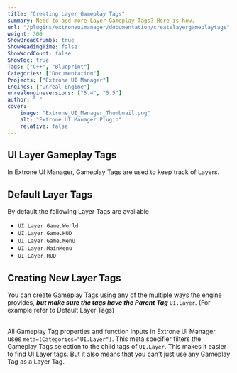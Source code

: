 ```yaml
---
title: "Creating Layer Gameplay Tags"
summary: Need to add more Layer Gameplay Tags? Here is how.
url: "/plugins/extroneuimanager/documentation/createlayergameplaytags"
weight: 300
ShowBreadCrumbs: true
ShowReadingTime: false
ShowWordCount: false
ShowToc: true
Tags: ["C++", "Blueprint"]
Categories: ["Documentation"]
Projects: ["Extrone UI Manager"]
Engines: ["Unreal Engine"]
unrealengineversions: ["5.4", "5.5"]
author: " "
cover:
    image: "Extrone_UI_Manager_Thumbnail.png"
    alt: "Extrone UI Manager Plugin"
    relative: false
---
```

## UI Layer Gameplay Tags
In Extrone UI Manager, Gameplay Tags are used to keep track of Layers.

## Default Layer Tags
By default the following Layer Tags are available
- ```UI.Layer.Game.World```
- ```UI.Layer.Game.HUD```
- ```UI.Layer.Game.Menu```
- ```UI.Layer.MainMenu```
- ```UI.Layer.HUD```

## Creating New Layer Tags
You can create Gameplay Tags using any of the [multiple ways](https://dev.epicgames.com/documentation/en-us/unreal-engine/using-gameplay-tags-in-unreal-engine) the engine provides, ***but make sure the tags have the Parent Tag*** ```UI.Layer```. (For example refer to Default Layer Tags)  <br> <br>

All Gameplay Tag properties and function inputs in Extrone UI Manager uses ```meta=(Categories="UI.Layer")```. 
This meta specifier filters the Gameplay Tags selection to the child tags of ```UI.Layer```. 
This makes it easier to find UI Layer tags. But it also means that you can't just use any Gameplay Tag as a Layer Tag.